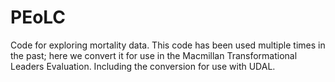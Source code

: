 # PEoLC

Code for exploring mortality data. This code has been used multiple times in the past; here we convert it for use in the Macmillan Transformational Leaders Evaluation. Including the conversion for use with UDAL.
